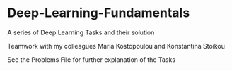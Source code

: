 # Deep-Learning-Fundamentals
A series of Deep Learning Tasks and their solution

Teamwork with my colleagues Maria Kostopoulou and Konstantina Stoikou

See the Problems File for further explanation of the Tasks
